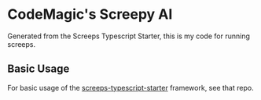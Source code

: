 # CodeMagic's Screepy AI

Generated from the Screeps Typescript Starter, this is my code for running screeps.

## Basic Usage

For basic usage of the [screeps-typescript-starter](https://github.com/screepers/screeps-typescript-starter) framework, see that repo.
